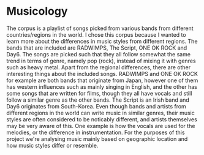 # Musicology

The corpus is a playlist of songs picked from various bands from different countries/regions in the world. I chose this corpus because I wanted to learn more about the differences in music styles from different regions. The bands that are included are RADWIMPS, The Script, ONE OK ROCK and Day6. The songs are picked such that they all follow somewhat the same trend in terms of genre, namely pop (rock), instead of mixing it with genres such as heavy metal. Apart from the regional differences, there are other interesting things about the included songs. RADWIMPS and ONE OK ROCK for example are both bands that originate from Japan, however one of them has western influences such as mainly singing in English, and the other has some songs that are written for films, though they all have vocals and still follow a similar genre as the other bands. The Script is an Irish band and Day6 originates from South-Korea. Even though bands and artists from different regions in the world can write music in similar genres, their music styles are often considered to be noticably different, and artists themselves may be very aware of this. One example is how the vocals are used for the melodies, or the difference in instrumentation. For the purposes of this project we're analysing music mainly based on geographic location and how music styles differ or resemble.
